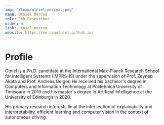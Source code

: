 ```yaml
---
img: "/team/otniel-mercea.jpeg"
name: Otniel Mercea
role: PhD Researcher
order: 4
link: otniel-mercea
website: https://merceaotniel.github.io/
---
```


# Profile
Otniel is a Ph.D. candidate at the International Max-Planck Research School for Intelligent Systems (IMPRS-IS) under the supervision of Prof. Zeynep Akata and Prof. Andreas Geiger. He received his bachelor's degree in Computers and Information Technology at Politehnica University of Timisoara in 2019 and his master's degree in Artificial Intelligence at the University of Edinburgh in 2020.

His primary research interests lie at the intersection of explainability and interpretability, efficient learning and computer vision in the context of autonomous driving.